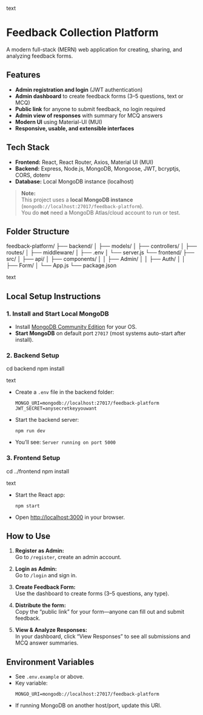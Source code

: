 text
# Feedback Collection Platform

A modern full-stack (MERN) web application for creating, sharing, and analyzing feedback forms.

## Features

- **Admin registration and login** (JWT authentication)
- **Admin dashboard** to create feedback forms (3–5 questions, text or MCQ)
- **Public link** for anyone to submit feedback, no login required
- **Admin view of responses** with summary for MCQ answers
- **Modern UI** using Material-UI (MUI)
- **Responsive, usable, and extensible interfaces**

## Tech Stack

- **Frontend:** React, React Router, Axios, Material UI (MUI)
- **Backend:** Express, Node.js, MongoDB, Mongoose, JWT, bcryptjs, CORS, dotenv
- **Database:** Local MongoDB instance (localhost)

> **Note:**  
> This project uses a **local MongoDB instance** (`mongodb://localhost:27017/feedback-platform`).  
> You do **not** need a MongoDB Atlas/cloud account to run or test.

## Folder Structure

feedback-platform/
├── backend/
│ ├── models/
│ ├── controllers/
│ ├── routes/
│ ├── middleware/
│ ├── .env
│ └── server.js
└── frontend/
├── src/
│ ├── api/
│ ├── components/
│ │ ├── Admin/
│ │ ├── Auth/
│ │ ├── Form/
│ └── App.js
└── package.json

text

## Local Setup Instructions

### 1. **Install and Start Local MongoDB**

- Install [MongoDB Community Edition](https://www.mongodb.com/try/download/community) for your OS.
- **Start MongoDB** on default port `27017` (most systems auto-start after install).

### 2. **Backend Setup**

cd backend
npm install

text

- Create a `.env` file in the backend folder:

    ```
    MONGO_URI=mongodb://localhost:27017/feedback-platform
    JWT_SECRET=anysecretkeyyouwant
    ```

- Start the backend server:
    ```
    npm run dev
    ```
- You’ll see: `Server running on port 5000`

### 3. **Frontend Setup**

cd ../frontend
npm install

text

- Start the React app:
    ```
    npm start
    ```
- Open [http://localhost:3000](http://localhost:3000) in your browser.

## How to Use

1. **Register as Admin:**  
   Go to `/register`, create an admin account.

2. **Login as Admin:**  
   Go to `/login` and sign in.

3. **Create Feedback Form:**  
   Use the dashboard to create forms (3–5 questions, any type).

4. **Distribute the form:**  
   Copy the “public link” for your form—anyone can fill out and submit feedback.

5. **View & Analyze Responses:**  
   In your dashboard, click “View Responses” to see all submissions and MCQ answer summaries.

## Environment Variables

- See `.env.example` or above.  
- Key variable:  
    ```
    MONGO_URI=mongodb://localhost:27017/feedback-platform
    ```
- If running MongoDB on another host/port, update this URI.

